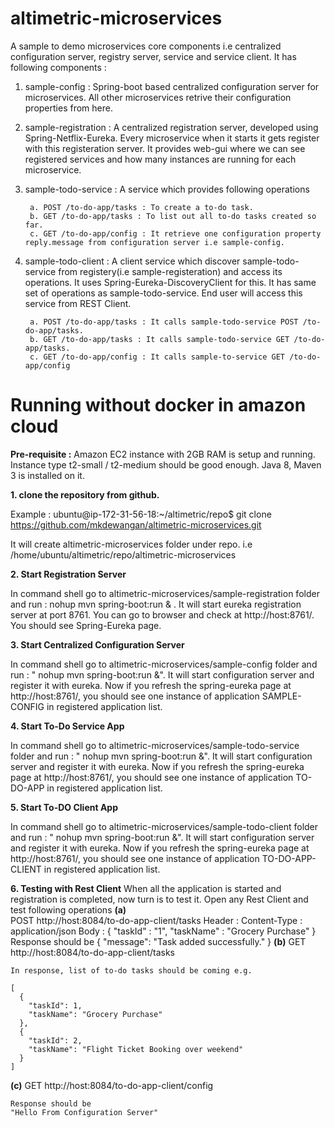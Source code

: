 # altimetric-microservices

A sample to demo microservices core components i.e centralized configuration server, registry server, service and service client. It has following components :

1. sample-config : Spring-boot based centralized configuration server for microservices. All other microservices retrive their configuration properties from here.

2. sample-registration : A centralized registration server, developed using Spring-Netflix-Eureka. Every microservice when it starts it gets register with this registeration server. It provides web-gui where we can see registered services and how many instances are running for each microservice.

3. sample-todo-service : A service which provides following operations

		a. POST /to-do-app/tasks : To create a to-do task.
		b. GET /to-do-app/tasks : To list out all to-do tasks created so far.
		c. GET /to-do-app/config : It retrieve one configuration property reply.message from configuration server i.e sample-config. 

4. sample-todo-client : A client service which discover sample-todo-service from registery(i.e sample-registeration) and access its operations. It uses Spring-Eureka-DiscoveryClient for this. It has same set of operations as sample-todo-service. End user will access this service from REST Client.

		a. POST /to-do-app/tasks : It calls sample-todo-service POST /to-do-app/tasks.
		b. GET /to-do-app/tasks : It calls sample-todo-service GET /to-do-app/tasks.
		c. GET /to-do-app/config : It calls sample-to-service GET /to-do-app/config


# Running without docker in amazon cloud

**Pre-requisite :** Amazon EC2 instance with 2GB RAM is setup and running. Instance type t2-small / t2-medium should be good enough. Java 8, Maven 3 is installed on it.

 **1. clone the repository from github.**

Example : 
ubuntu@ip-172-31-56-18:~/altimetric/repo$ git clone https://github.com/mkdewangan/altimetric-microservices.git

It will create altimetric-microservices folder under repo. i.e /home/ubuntu/altimetric/repo/altimetric-microservices

**2. Start Registration Server** 

In command shell go to altimetric-microservices/sample-registration folder and run :  nohup mvn spring-boot:run & . It will start eureka registration server at port 8761. You can go to browser and check at http://host:8761/. You should see Spring-Eureka page.

**3. Start Centralized Configuration Server**

In command shell go to altimetric-microservices/sample-config folder and run :  " nohup mvn spring-boot:run &". It will start configuration server and register it with eureka. Now if you refresh the spring-eureka page at http://host:8761/, you should see one instance of application SAMPLE-CONFIG in registered application list.

**4. Start To-Do Service App**

In command shell go to   altimetric-microservices/sample-todo-service folder and run : " nohup mvn spring-boot:run &". It will start configuration server and register it with eureka. Now if you refresh the spring-eureka page at http://host:8761/, you should see one instance of application TO-DO-APP in registered application list.

**5. Start To-DO Client App**

In command shell go to   altimetric-microservices/sample-todo-client folder and run : " nohup mvn spring-boot:run &". It will start configuration server and register it with eureka. Now if you refresh the spring-eureka page at http://host:8761/, you should see one instance of application TO-DO-APP-CLIENT in registered application list.

**6. Testing with Rest Client**
When all the application is started and registration is completed, now turn is to test it. 
Open any Rest Client and test following operations
**(a)**  
	POST  http://host:8084/to-do-app-client/tasks
	Header :
	Content-Type : application/json
	Body :
	{
	  "taskId" : "1",
	  "taskName" : "Grocery Purchase"
	}
	Response should be 
	{
	  "message": "Task added successfully."
	}
**(b)** 
	GET http://host:8084/to-do-app-client/tasks
	
	In response, list of to-do tasks should be coming e.g.
	
	[
	  {
	    "taskId": 1,
	    "taskName": "Grocery Purchase"
	  },
	  {
	    "taskId": 2,
	    "taskName": "Flight Ticket Booking over weekend"
	  }
	]

**(c)** 
	GET http://host:8084/to-do-app-client/config
	
	Response should be 
	"Hello From Configuration Server"










